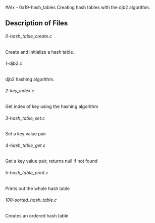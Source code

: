 #Alx - 0x19-hash_tables
Creating hash tables with the djb2 algorithm.

## Description of Files
<h6>0-hash_table_create.c</h6>
Create and initialize a hash table.

<h6>1-djb2.c</h6>
djb2 hashing algorithm.

<h6>2-key_index.c</h6>
Get index of key using the hashing algorithm

<h6>3-hash_table_set.c</h6>
Set a key value pair

<h6>4-hash_table_get.c</h6>
Get a key value pair, returns null if not found

<h6>5-hash_table_print.c</h6>
Prints out the whole hash table

<h6>100-sorted_hash_table.c</h6>
Creates an ordered hash table
